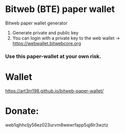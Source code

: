 # Bitweb (BTE) paper wallet
Bitweb paper wallet generator


1. Generate private and public key
2. You can login with a private key to the web wallet -> https://webwallet.bitwebcore.org

### Use this paper-wallet at your own risk.

# Wallet
https://art3m198.github.io/bitweb-paper-wallet/

# Donate: 
web1qjhhcljy56ez023urvm8wewrfapp5qj6lr3wztz
